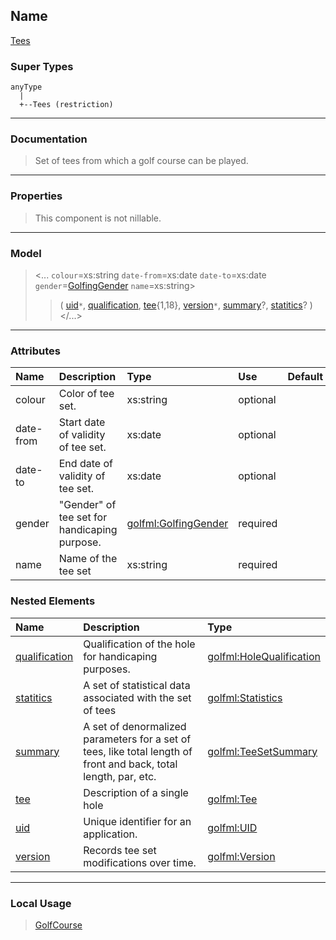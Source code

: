 ## Name ##

[Tees](CTees.md)
### Super Types ###
```
anyType
  |
  +--Tees (restriction)
```


---


### Documentation ###


> Set of tees from which a golf course can be played.


---



### Properties ###

> This component is not nillable.

---


### Model ###

> <...  `colour`=xs:string  `date-from`=xs:date  `date-to`=xs:date  `gender`=[GolfingGender](SGolfingGender.md)  `name`=xs:string>
> > ( [uid](CUID.md)`*`, [qualification](CHoleQualification.md), [tee](CTee.md){1,18}, [version](CVersion.md)`*`, [summary](CTeeSetSummary.md)?, [statitics](CStatistics.md)?   )
> > </...>

---


### Attributes ###

| **Name** | **Description** | **Type** | **Use** | **Default** | **Fixed** | **Form** |
|:---------|:----------------|:---------|:--------|:------------|:----------|:---------|
| colour   |  				Color of tee set.			 | xs:string | optional |             |           | unqualified |
| date-from |  				Start date of validity of tee set.			 | xs:date  | optional |             |           | unqualified |
| date-to  |  				End date of validity of tee set.			 | xs:date  | optional |             |           | unqualified |
| gender   |  				"Gender" of tee set for handicaping purpose.			 | [golfml:GolfingGender](SGolfingGender.md) | required |             |           | unqualified |
| name     |  Name of the tee set | xs:string | required |             |           | unqualified |

### Nested Elements ###

| **Name** | **Description** | **Type** |
|:---------|:----------------|:---------|
| [qualification](CHoleQualification.md) |  					Qualification of the hole for handicaping purposes.				 | [golfml:HoleQualification](CHoleQualification.md) |
| [statitics](CStatistics.md) |  A set of statistical data associated with the set of tees | [golfml:Statistics](CStatistics.md) |
| [summary](CTeeSetSummary.md) |  					A set of denormalized parameters for a set of tees, like total length of front and back, total length, par, etc.				 | [golfml:TeeSetSummary](CTeeSetSummary.md) |
| [tee](CTee.md) |  Description of a single hole | [golfml:Tee](CTee.md) |
| [uid](CUID.md) |  					Unique identifier for an application.				 | [golfml:UID](CUID.md) |
| [version](CVersion.md) |  					Records tee set modifications over time.				 | [golfml:Version](CVersion.md) |


---


### Local Usage ###

> [GolfCourse](CGolfCourse.md)